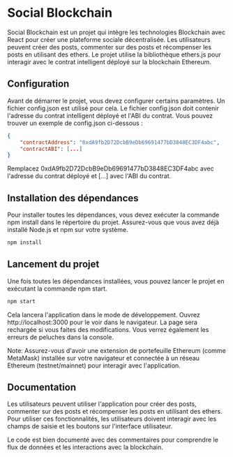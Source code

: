 # Social Blockchain
Social Blockchain est un projet qui intègre les technologies Blockchain avec React pour créer une plateforme sociale décentralisée. Les utilisateurs peuvent créer des posts, commenter sur des posts et récompenser les posts en utilisant des ethers. Le projet utilise la bibliothèque ethers.js pour interagir avec le contrat intelligent déployé sur la blockchain Ethereum.

## Configuration
Avant de démarrer le projet, vous devez configurer certains paramètres. Un fichier config.json est utilisé pour cela. Le fichier config.json doit contenir l'adresse du contrat intelligent déployé et l'ABI du contrat. Vous pouvez trouver un exemple de config.json ci-dessous :


```json
{
    "contractAddress": "0xdA9fb2D72DcbB9eDb69691477bD3848EC3DF4abc",
    "contractABI": [...]
}
```
Remplacez 0xdA9fb2D72DcbB9eDb69691477bD3848EC3DF4abc avec l'adresse du contrat déployé et [...] avec l'ABI du contrat.

## Installation des dépendances
Pour installer toutes les dépendances, vous devez exécuter la commande npm install dans le répertoire du projet. Assurez-vous que vous avez déjà installé Node.js et npm sur votre système.



```bash
npm install
```

## Lancement du projet
Une fois toutes les dépendances installées, vous pouvez lancer le projet en exécutant la commande npm start.



```bash
npm start
```
Cela lancera l'application dans le mode de développement. Ouvrez http://localhost:3000 pour le voir dans le navigateur. La page sera rechargée si vous faites des modifications. Vous verrez également les erreurs de peluches dans la console.

Note: Assurez-vous d'avoir une extension de portefeuille Ethereum (comme MetaMask) installée sur votre navigateur et connectée à un réseau Ethereum (testnet/mainnet) pour interagir avec l'application.

## Documentation
Les utilisateurs peuvent utiliser l'application pour créer des posts, commenter sur des posts et récompenser les posts en utilisant des ethers. Pour utiliser ces fonctionnalités, les utilisateurs doivent interagir avec les champs de saisie et les boutons sur l'interface utilisateur.

Le code est bien documenté avec des commentaires pour comprendre le flux de données et les interactions avec la blockchain.
